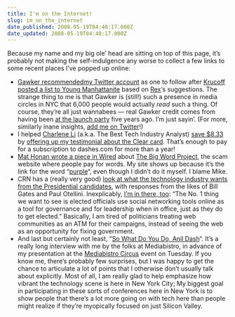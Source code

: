 ```yaml
---
title: I'm on the Internet!
slug: im_on_the_internet
date_published: 2008-05-19T04:40:17.000Z
date_updated: 2008-05-19T04:40:17.000Z
---
```


Because my name and my big ole’ head are sitting on top of this page, it’s probably not making the self-indulgence any worse to collect a few links to some recent places I’ve popped up online:

- [Gawker recommended](https://web.archive.org/web/20131122193752/http://gawker.com/391246/your-twitter+stalking-power-list)[my Twitter account](http://twitter.com/anildash) as one to follow after [Krucoff posted a list to Young Manhattanite](https://web.archive.org/web/20081006111003/http://youngmanhattanite.com/2008/05/dont-shoot-canary.html) based on [Rex](http://fimoculous.com/)‘s suggestions. The strange thing to me is that Gawker is (still!) such a presence in media circles in NYC that 6,000 people would actually *read* such a thing. Of course, they’re all just wannabees — real Gawker credit comes from having been [at the launch party](https://web.archive.org/web/20080605030524/http://gawker.com/news/chris-anderson/shades-of-launch-party-chris-anderson-and-anil-dash-11224.php) five years ago. I’m just sayin’. (For more, similarly inane insights, [add me on Twitter](http://twitter.com/anildash)!)
- I helped [Charlene Li](https://web.archive.org/web/20080622093858/http://blogs.forrester.com/charleneli/) (a.k.a. The Best Tech Industry Analyst) [save $8.33](https://web.archive.org/web/20080622114746/http://blogs.forrester.com/charleneli/2008/03/how-i-made-833.html) by [offering up my testimonial about the Clear card](/2007/12/unsolicited-testimonial-clear-card). That’s enough to pay for a subscription to dashes.com for more than a year!
- [Mat Honan wrote a piece in Wired](http://www.wired.com/techbiz/startups/magazine/16-05/st_alpha) about [The Big Word Project](http://thebigwordproject.com/), the scam website where people pay for words. My site shows up because it’s the link for the word “[purple](https://web.archive.org/web/20080616022740/http://www.thebigwordproject.com/search?word=purple)“, even though I didn’t do it myself. I blame Mike.
- CRN has a (really very good) [look at what the technology industry wants from the Presidential candidates](https://web.archive.org/web/20080616173253/http://www.crn.com/it-channel/207400714;jsessionid=EX21SA455BICUQSNDLRSKH0CJUNN2JVN?pgno=1), with responses from the likes of Bill Gates and Paul Otellini. Inexplicably, [I’m in there, too](https://web.archive.org/web/20080616173258/http://www.crn.com/it-channel/207400714;jsessionid=GGUUKCVWKQOVOQSNDLRSKH0CJUNN2JVN?pgno=11): “The No. 1 thing we want to see is elected officials use social networking tools online as a tool for governance and for leadership when in office, just as they do to get elected.” Basically, I am tired of politicians treating web communities as an ATM for their campaigns, instead of seeing the web as an opportunity for fixing government.
- And last but certainly not least, “[So What Do You Do, Anil Dash](https://web.archive.org/web/20150906134820/http://www.mediabistro.com/articles/details.asp?aID=10184&)“. It’s a really long interview with me by the folks at Mediabistro, in advance of my presentation at the [Mediabistro Circus](http://www.mediabistrocircus.com/) event on Tuesday. If you know me, there’s probably few surprises, but I was happy to get the chance to articulate a lot of points that I otherwise don’t usually talk about explicitly. Most of all, I am really glad to help emphasize how vibrant the technology scene is here in New York City; My biggest goal in participating in these sorts of conferences here in New York is to show people that there’s a lot more going on with tech here than people might realize if they’re myopically focused on just Silicon Valley.
